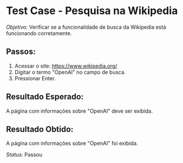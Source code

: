 # Test Case - Pesquisa na Wikipedia

*Objetivo:* Verificar se a funcionalidade de busca da Wikipedia está funcionando corretamente.

## Passos:
1. Acessar o site: https://www.wikipedia.org/
2. Digitar o termo "OpenAI" no campo de busca.
3. Pressionar Enter.

## Resultado Esperado:
A página com informações sobre "OpenAI" deve ser exibida.

## Resultado Obtido:
A página com informações sobre "OpenAI" foi exibida.

*Status:* Passou

